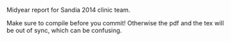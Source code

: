 Midyear report for Sandia 2014 clinic team.

Make sure to compile before you commit!  Otherwise the pdf and the tex will be out of sync, which can be confusing.

